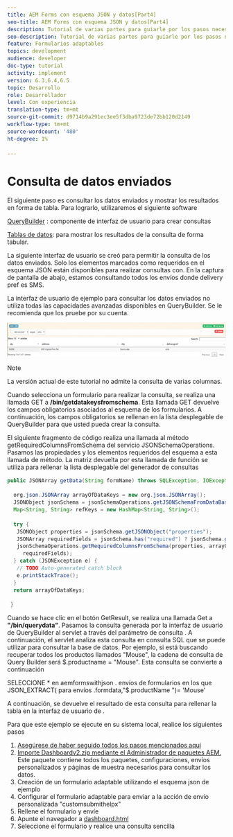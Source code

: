 ```yaml
---
title: AEM Forms con esquema JSON y datos[Part4]
seo-title: AEM Forms con esquema JSON y datos[Part4]
description: Tutorial de varias partes para guiarle por los pasos necesarios para crear un formulario adaptable con esquema JSON y consultar los datos enviados.
seo-description: Tutorial de varias partes para guiarle por los pasos necesarios para crear un formulario adaptable con esquema JSON y consultar los datos enviados.
feature: Formularios adaptables
topics: development
audience: developer
doc-type: tutorial
activity: implement
version: 6.3,6.4,6.5
topic: Desarrollo
role: Desarrollador
level: Con experiencia
translation-type: tm+mt
source-git-commit: d9714b9a291ec3ee5f3dba9723de72bb120d2149
workflow-type: tm+mt
source-wordcount: '480'
ht-degree: 1%

---
```



# Consulta de datos enviados


El siguiente paso es consultar los datos enviados y mostrar los resultados en forma de tabla. Para lograrlo, utilizaremos el siguiente software

[QueryBuilder](https://querybuilder.js.org/) : componente de interfaz de usuario para crear consultas

[Tablas de datos](https://datatables.net/): para mostrar los resultados de la consulta de forma tabular.

La siguiente interfaz de usuario se creó para permitir la consulta de los datos enviados. Solo los elementos marcados como requeridos en el esquema JSON están disponibles para realizar consultas con. En la captura de pantalla de abajo, estamos consultando todos los envíos donde delivery pref es SMS.

La interfaz de usuario de ejemplo para consultar los datos enviados no utiliza todas las capacidades avanzadas disponibles en QueryBuilder. Se le recomienda que los pruebe por su cuenta.

![querybuilder](assets/querybuilderui.gif)

>[!NOTE]
>
>La versión actual de este tutorial no admite la consulta de varias columnas.

Cuando selecciona un formulario para realizar la consulta, se realiza una llamada GET a **/bin/getdatakeysfromschema**. Esta llamada GET devuelve los campos obligatorios asociados al esquema de los formularios. A continuación, los campos obligatorios se rellenan en la lista desplegable de QueryBuilder para que usted pueda crear la consulta.

El siguiente fragmento de código realiza una llamada al método getRequiredColumnsFromSchema del servicio JSONSchemaOperations. Pasamos las propiedades y los elementos requeridos del esquema a esta llamada de método. La matriz devuelta por esta llamada de función se utiliza para rellenar la lista desplegable del generador de consultas

```java
public JSONArray getData(String formName) throws SQLException, IOException {

  org.json.JSONArray arrayOfDataKeys = new org.json.JSONArray();
  JSONObject jsonSchema = jsonSchemaOperations.getJSONSchemaFromDataBase(formName);
  Map<String, String> refKeys = new HashMap<String, String>();

  try {
   JSONObject properties = jsonSchema.getJSONObject("properties");
   JSONArray requiredFields = jsonSchema.has("required") ? jsonSchema.getJSONArray("required") : null;
   jsonSchemaOperations.getRequiredColumnsFromSchema(properties, arrayOfDataKeys, "", jsonSchema, refKeys,
     requiredFields);
  } catch (JSONException e) {
   // TODO Auto-generated catch block
   e.printStackTrace();
  }
  return arrayOfDataKeys;

 }
```

Cuando se hace clic en el botón GetResult, se realiza una llamada Get a **&quot;/bin/querydata&quot;**. Pasamos la consulta generada por la interfaz de usuario de QueryBuilder al servlet a través del parámetro de consulta . A continuación, el servlet analiza esta consulta en consulta SQL que se puede utilizar para consultar la base de datos. Por ejemplo, si está buscando recuperar todos los productos llamados &quot;Mouse&quot;, la cadena de consulta de Query Builder será $.productname = &quot;Mouse&quot;. Esta consulta se convierte a continuación

SELECCIONE * en aemformswithjson .  envíos de formularios en los que JSON_EXTRACT( para envíos .formdata,&quot;$.productName &quot;)= &#39;Mouse&#39;

A continuación, se devuelve el resultado de esta consulta para rellenar la tabla en la interfaz de usuario de .

Para que este ejemplo se ejecute en su sistema local, realice los siguientes pasos

1. [Asegúrese de haber seguido todos los pasos mencionados aquí](part2.md)
1. [Importe Dashboardv2.zip mediante el Administrador de paquetes AEM.](assets/dashboardv2.zip) Este paquete contiene todos los paquetes, configuraciones, envíos personalizados y páginas de muestra necesarios para consultar los datos.
1. Creación de un formulario adaptable utilizando el esquema json de ejemplo
1. Configurar el formulario adaptable para enviar a la acción de envío personalizada &quot;customsubmithelpx&quot;
1. Rellene el formulario y envíe
1. Apunte el navegador a [dashboard.html](http://localhost:4502/content/AemForms/dashboard.html)
1. Seleccione el formulario y realice una consulta sencilla

